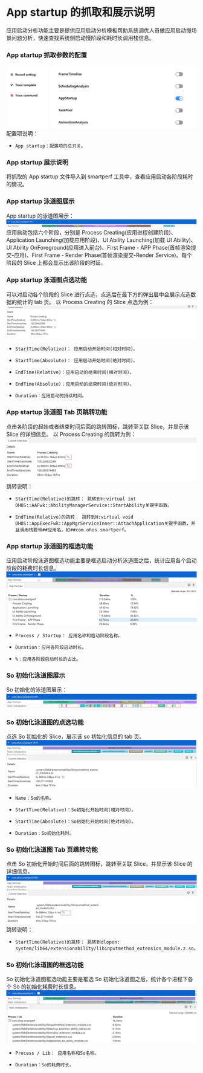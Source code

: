 # App startup 的抓取和展示说明

应用启动分析功能主要是提供应用启动分析模板帮助系统调优人员做应用启动慢场景问题分析，快速查找系统侧启动慢阶段和耗时长调用栈信息。

### App startup 抓取参数的配置

![GitHub Logo](../../figures/appstartup/appstartupconfig.jpg)
配置项说明：

-     App startup：配置项的总开关。

### App startup 展示说明

将抓取的 App startup 文件导入到 smartperf 工具中，查看应用启动各阶段耗时的情况。

### App startup 泳道图展示

App startup 的泳道图展示：
![GitHub Logo](../../figures/appstartup/appstartuprow.jpg)
应用启动包括六个阶段，分别是 Process Creating(应用进程创建阶段)、Application Launching(加载应用阶段)、UI Ability Launching(加载 UI Ability)、UI Ability OnForeground(应用进入前台)、First Frame - APP Phase(首帧渲染提交-应用)、First Frame - Render Phase(首帧渲染提交-Render Service)。每个阶段的 Slice 上都会显示出该阶段的时延。

### App startup 泳道图点选功能

可以对启动各个阶段的 Slice 进行点选，点选后在最下方的弹出层中会展示点选数据的统计的 tab 页。
以 Process Creating 的 Slice 点选为例：
![GitHub Logo](../../figures/appstartup/appstartupslice.jpg)

-     StartTime(Relative)： 应用启动开始时间(相对时间)。
-     StartTime(Absolute)： 应用启动开始时间(绝对时间)。
-     EndTime(Relative)：应用启动的结束时间(相对时间)。
-     EndTime(Absolute)：应用启动的结束时间(绝对时间)。
-     Duration：应用启动的持续时间。

### App startup 泳道图 Tab 页跳转功能

点击各阶段的起始或者结束时间后面的跳转图标，跳转至关联 Slice，并显示该 Slice 的详细信息。
以 Process Creating 的跳转为例：
![GitHub Logo](../../figures/appstartup/appstartupjump.jpg)
跳转说明：

-     StartTime(Relative)的跳转： 跳转到H:virtual int OHOS::AAFwk::AbilityManagerService::StartAbility关键字函数。
-     EndTime(Relative)的跳转： 跳转到H:virtual void OHOS::AppExecFwk::AppMgrServiceInner::AttachApplication关键字函数，并且调用栈要带##应用名，如##com.ohos.smartperf。

### App startup 泳道图的框选功能

应用启动阶段泳道图框选功能主要是框选启动分析泳道图之后，统计应用各个启动阶段的耗费时长信息。
![GitHub Logo](../../figures/appstartup/appstartupdrag.jpg)

-     Process / Startup： 应用名称和启动阶段名称。
-     Duration：应用各阶段启动时长。
-     %：应用各阶段启动时长的占比。

### So 初始化泳道图展示

So 初始化的泳道图展示：
![GitHub Logo](../../figures/appstartup/staticinitilizationrow.jpg)

### So 初始化泳道图的点选功能

点选 So 初始化的 Slice，展示该 so 初始化信息的 tab 页。
![GitHub Logo](../../figures/appstartup/staticinitilizationslice.jpg)

-     Name：So的名称。
-     StartTime(Relative)：So初始化开始时间(相对时间)。
-     StartTime(Absolute)：So初始化开始时间(绝对时间)。
-     Duration：So初始化耗时。

### So 初始化泳道图 Tab 页跳转功能

点击 So 初始化开始时间后面的跳转图标，跳转至关联 Slice，并显示该 Slice 的详细信息。
![GitHub Logo](../../figures/appstartup/staticinitilizationjump.jpg)
跳转说明：

-     StartTime(Relative)的跳转： 跳转到dlopen:  system/lib64/extensionability/libinputmethod_extension_module.z.so。

### So 初始化泳道图的框选功能

So 初始化泳道图框选功能主要是框选 So 初始化泳道图之后，统计各个进程下各个 So 的初始化耗费时长信息。
![GitHub Logo](../../figures/appstartup/staticinitilizationdrag.jpg)

-     Process / Lib： 应用名称和So名称。
-     Duration：So的耗费时长。
